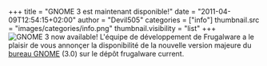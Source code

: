 +++
title = "GNOME 3 est maintenant disponible!"
date = "2011-04-09T12:54:15+02:00"
author = "Devil505"
categories = ["info"]
thumbnail.src = "images/categories/info.png"
thumbnail.visibility = "list"
+++
![GNOME 3 now available!](images/data/gnome3.png)
 L'équipe de développement de Frugalware a le plaisir de vous annonçer la disponibilité de la nouvelle version majeure du [bureau GNOME](http://gnome3.org/) (3.0) sur le dépôt frugalware current.  
